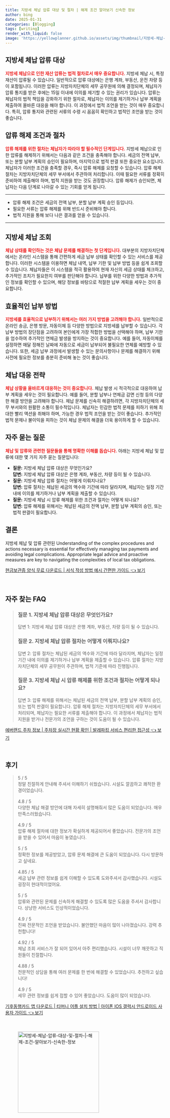 ```yaml
---
title: 지방세 체납 압류 대상 및 절차 | 해제 조건 알아보기 신속한 정보
author: bing
date: 2025-01-31
categories: [Blogging]
tags: [writing]
render_with_liquid: false
image: 'https://yellowplanner.github.io/assets/img/thumbnail/지방세-체납-압류-대상-및-절차-|-해제-조건-알아보기-신속한-정보.webp'
---
```



<h2 id='지방세_체납_압류_대상'>지방세 체납 압류 대상</h2>

<p><b><span style="color: #ee2323;">지방세 체납으로 인한 재산 압류는 법적 절차로서 매우 중요합니다.</span></b> 지방세 체납 시, 특정 재산이 압류될 수 있습니다. 일반적으로 압류 대상에는 은행 계좌, 부동산, 운전 차량 등이 포함됩니다. 이러한 압류는 지방자치단체의 세무 공무원에 의해 결정되며, 체납자가 압류 통지를 받은 후에는 15일 이내에 이의를 제기할 수 있는 권리가 있습니다. 압류는 체납자의 법적 책임을 강화하기 위한 절차로, 체납자는 이의를 제기하거나 납부 계획을 제출하여 올바른 대응을 해야 합니다. 이 과정에서 법적 조언을 받는 것이 매우 중요합니다. 특히, 압류 통지와 관련된 서류의 수령 시 꼼꼼히 확인하고 법적인 조언을 받는 것이 좋습니다.</p>

<h2 id='압류_해제_조건과_절차'>압류 해제 조건과 절차</h2>

<p><b><span style="color: #ee2323;">압류 해제를 위한 절차는 체납자가 따라야 할 필수적인 단계입니다.</span></b> 지방세 체납으로 인한 압류를 해제하기 위해서는 다음과 같은 조건을 충족해야 합니다. 세금의 전액 납부, 또는 분할 납부 계획의 승인이 필요하며, 마지막으로 법적 판결 또한 중요한 요소입니다. 체납자가 이러한 조건을 충족할 경우, 즉시 압류 해제를 요청할 수 있습니다. 압류 해제 절차는 지방자치단체의 세무 부서에서 주관하여 처리합니다. 이때 필요한 서류를 정확히 준비하여 제출해야 하며, 법적 지원을 받는 것도 권장합니다. 압류 해제가 승인되면, 체납자는 다음 단계로 나아갈 수 있는 기회를 얻게 됩니다.</p>

<hr />

<ul>
    <li>압류 해제 조건은 세금의 전액 납부, 분할 납부 계획 승인 등입니다.</li>
    <li>필요한 서류는 압류 해제를 위해 반드시 준비해야 합니다.</li>
    <li>법적 지원을 통해 보다 나은 결과를 얻을 수 있습니다.</li>
</ul>

<hr />

<h2 id='지방세_체납_조회'>지방세 체납 조회</h2>

<p><b><span style="color: #ee2323;">체납 상태를 확인하는 것은 체납 문제를 해결하는 첫 단계입니다.</span></b> 대부분의 지방자치단체에서는 온라인 시스템을 통해 간편하게 세금 납부 상태를 확인할 수 있는 서비스를 제공합니다. 이러한 시스템을 이용하면 체납 내역, 납부 기한 및 납부 방법 등을 쉽게 조회할 수 있습니다. 체납자들은 이 시스템을 적극 활용하여 현재 자신의 세금 상태를 체크하고, 추가적인 조치가 필요한지 여부를 판단해야 합니다. 납부를 위한 다양한 방법과 추가적인 정보를 확인할 수 있으며, 해당 정보를 바탕으로 적절한 납부 계획을 세우는 것이 중요합니다.</p>

<h2 id='효율적인_납부방법'>효율적인 납부 방법</h2>

<p><b><span style="color: #ee2323;">지방세를 효율적으로 납부하기 위해서는 여러 가지 방법을 고려해야 합니다.</span></b> 일반적으로 온라인 송금, 은행 방문, 자동이체 등 다양한 방법으로 지방세를 납부할 수 있습니다. 각 납부 방법의 장단점을 고려하여 본인에게 가장 적합한 방법을 선택해야 하며, 납부 기한을 엄수하여 추가적인 연체금 발생을 방지하는 것이 중요합니다. 예를 들어, 자동이체를 설정하면 매달 정해진 날짜에 자동으로 세금이 납부되어 불필요한 연체를 예방할 수 있습니다. 또한, 세금 납부 과정에서 발생할 수 있는 문의사항이나 문제를 해결하기 위해 사전에 필요한 정보를 충분히 준비해 놓는 것이 좋습니다.</p>

<h2 id='체납_대응_전략'>체납 대응 전략</h2>

<p><b><span style="color: #ee2323;">체납 상황을 올바르게 대응하는 것이 중요합니다.</span></b> 체납 발생 시 적극적으로 대응하여 납부 계획을 세우는 것이 필요합니다. 예를 들어, 분할 납부나 연체금 감면 신청 등의 다양한 해결 방안을 고려해야 합니다. 체납 문제를 신속히 해결하려면, 각 지방자치단체의 세무 부서와의 원활한 소통이 필수적입니다. 체납자는 민감한 법적 문제를 피하기 위해 최대한 빨리 액션을 취해야 하며, 가능한 경우 법적 조언을 받는 것이 좋습니다. 추가적인 법적 문제나 불이익을 피하는 것이 체납 문제의 해결을 더욱 용이하게 할 수 있습니다.</p>

<h2 id='자주_묻는_질문'>자주 묻는 질문</h2>

<p><b><span style="color: #ee2323;">체납 및 압류와 관련한 질문들을 통해 명확한 이해를 돕습니다.</span></b> 아래는 지방세 체납 및 압류에 대한 몇 가지 자주 묻는 질문입니다:</p>

<ul>
    <li><b>질문:</b> 지방세 체납 압류 대상은 무엇인가요?<br /><b>답변:</b> 지방세 체납 압류 대상은 은행 계좌, 부동산, 차량 등이 될 수 있습니다.</li>
    <li><b>질문:</b> 지방세 체납 압류 절차는 어떻게 이뤄지나요?<br /><b>답변:</b> 압류 절차는 체납된 세금의 액수와 기간에 따라 달라지며, 체납자는 일정 기간 내에 이의를 제기하거나 납부 계획을 제출할 수 있습니다.</li>
    <li><b>질문:</b> 지방세 체납 시 압류 해제를 위한 조건과 절차는 어떻게 되나요?<br /><b>답변:</b> 압류 해제를 위해서는 체납된 세금의 전액 납부, 분할 납부 계획의 승인, 또는 법적 판결이 필요합니다.</li>
</ul>

<h2 id='결론'>결론</h2>

<p>지방세 체납 및 압류 관련된 Understanding of the complex procedures and actions necessary is essential for effectively managing tax payments and avoiding legal complications. Appropriate legal advice and proactive measures are key to navigating the complexities of local tax obligations.</p>


<p><a class="click-button" title="현금보관증 양식 무료 다운로드 | 서식 작성 방법 예시 간편한 가이드" href="https://yellowplanner.github.io/posts/%ED%98%84%EA%B8%88%EB%B3%B4%EA%B4%80%EC%A6%9D-%EC%96%91%EC%8B%9D-%EB%AC%B4%EB%A3%8C-%EB%8B%A4%EC%9A%B4%EB%A1%9C%EB%93%9C-%EC%84%9C%EC%8B%9D-%EC%9E%91%EC%84%B1-%EB%B0%A9%EB%B2%95-%EC%98%88%EC%8B%9C-%EA%B0%84%ED%8E%B8%ED%95%9C-%EA%B0%80%EC%9D%B4%EB%93%9C/" rel="dofollow">현금보관증 양식 무료 다운로드 | 서식 작성 방법 예시 간편한 가이드 👈 보기</a></p><br>
<h2 id='자주_찾는_FAQ'>자주 찾는 FAQ</h2>
<div itemscope="" itemtype="https://schema.org/FAQPage"> 
<blockquote> 
<div itemscope="" itemprop="mainEntity" itemtype="https://schema.org/Question"> 
<h3 itemprop="name">질문 1. 지방세 체납 압류 대상은 무엇인가요?</h3> 
<div itemscope="" itemprop="acceptedAnswer" itemtype="https://schema.org/Answer"> 
<span itemprop="text"> 
<p>답변 1: 지방세 체납 압류 대상은 은행 계좌, 부동산, 차량 등이 될 수 있습니다.</p> 
</span> 
</div> 
</div> 
<div itemscope="" itemprop="mainEntity" itemtype="https://schema.org/Question"> 
<h3 itemprop="name">질문 2. 지방세 체납 압류 절차는 어떻게 이뤄지나요?</h3> 
<div itemscope="" itemprop="acceptedAnswer" itemtype="https://schema.org/Answer"> 
<span itemprop="text"> 
<p>답변 2: 압류 절차는 체납된 세금의 액수와 기간에 따라 달라지며, 체납자는 일정 기간 내에 이의를 제기하거나 납부 계획을 제출할 수 있습니다. 압류 절차는 지방자치단체의 세무 공무원이 주관하며, 법적 기준에 따라 진행됩니다.</p> 
</span> 
</div> 
</div> 
<div itemscope="" itemprop="mainEntity" itemtype="https://schema.org/Question"> 
<h3 itemprop="name">질문 3. 지방세 체납 시 압류 해제를 위한 조건과 절차는 어떻게 되나요?</h3> 
<div itemscope="" itemprop="acceptedAnswer" itemtype="https://schema.org/Answer"> 
<span itemprop="text"> 
<p>답변 3: 압류 해제를 위해서는 체납된 세금의 전액 납부, 분할 납부 계획의 승인, 또는 법적 판결이 필요합니다. 압류 해제 절차는 지방자치단체의 세무 부서에서 처리되며, 체납자는 필요한 서류를 제출해야 합니다. 이 과정에서 체납자는 법적 지원을 받거나 전문가의 조언을 구하는 것이 도움이 될 수 있습니다.</p> 
</span> 
</div> 
</div> 
</blockquote> 
</div>
<p><a class="click-button" title="에버랜드 주차 정보 | 주차장 실시간 현황 확인 | 발레파킹 서비스 편리한 접근성" href="https://yellowplanner.github.io/posts/%EC%97%90%EB%B2%84%EB%9E%9C%EB%93%9C-%EC%A3%BC%EC%B0%A8-%EC%A0%95%EB%B3%B4-%EC%A3%BC%EC%B0%A8%EC%9E%A5-%EC%8B%A4%EC%8B%9C%EA%B0%84-%ED%98%84%ED%99%A9-%ED%99%95%EC%9D%B8-%EB%B0%9C%EB%A0%88%ED%8C%8C%ED%82%B9-%EC%84%9C%EB%B9%84%EC%8A%A4-%ED%8E%B8%EB%A6%AC%ED%95%9C-%EC%A0%91%EA%B7%BC%EC%84%B1/" rel="dofollow">에버랜드 주차 정보 | 주차장 실시간 현황 확인 | 발레파킹 서비스 편리한 접근성 👈 보기</a></p><br>
<h2 id='후기'>후기</h2>
<div itemscope itemtype="https://schema.org/Product">
  <blockquote>
  <div itemprop="review" itemscope itemtype="https://schema.org/Review">
      <div itemprop="reviewRating" itemscope itemtype="https://schema.org/Rating"> <span itemprop="ratingValue">5</span> / <span itemprop="bestRating">5</span> </div>
      <span itemprop="reviewBody">정말 친절하게 안내해 주셔서 이해하기 쉬웠습니다. 시설도 깔끔하고 쾌적한 환경이었습니다.</span>
  </div>
  <br>
  <div itemprop="review" itemscope itemtype="https://schema.org/Review">
      <div itemprop="reviewRating" itemscope itemtype="https://schema.org/Rating"> <span itemprop="ratingValue">4.8</span> / <span itemprop="bestRating">5</span> </div>
      <span itemprop="reviewBody">다양한 체납 해결 방안에 대해 자세히 설명해줘서 많은 도움이 되었습니다. 매우 만족스러웠습니다.</span>
  </div>
  <br>
  <div itemprop="review" itemscope itemtype="https://schema.org/Review">
      <div itemprop="reviewRating" itemscope itemtype="https://schema.org/Rating"> <span itemprop="ratingValue">4.9</span> / <span itemprop="bestRating">5</span> </div>
      <span itemprop="reviewBody">압류 해제 절차에 대한 정보가 확실하게 제공되어서 좋았습니다. 전문가의 조언을 받을 수 있어서 마음이 놓였습니다.</span>
  </div>
  <br>
  <div itemprop="review" itemscope itemtype="https://schema.org/Review">
      <div itemprop="reviewRating" itemscope itemtype="https://schema.org/Rating"> <span itemprop="ratingValue">5</span> / <span itemprop="bestRating">5</span> </div>
      <span itemprop="reviewBody">정확한 정보를 제공받았고, 압류 문제 해결에 큰 도움이 되었습니다. 다시 방문하고 싶네요.</span>
  </div>
  <br>
  <div itemprop="review" itemscope itemtype="https://schema.org/Review">
      <div itemprop="reviewRating" itemscope itemtype="https://schema.org/Rating"> <span itemprop="ratingValue">4.85</span> / <span itemprop="bestRating">5</span> </div>
      <span itemprop="reviewBody">세금 납부 관련 정보를 쉽게 이해할 수 있도록 도와주셔서 감사했습니다. 시설도 굉장히 현대적이었어요.</span>
  </div>
  <br>
  <div itemprop="review" itemscope itemtype="https://schema.org/Review">
      <div itemprop="reviewRating" itemscope itemtype="https://schema.org/Rating"> <span itemprop="ratingValue">5</span> / <span itemprop="bestRating">5</span> </div>
      <span itemprop="reviewBody">압류와 관련된 문제를 신속하게 해결할 수 있도록 많은 도움을 주셔서 감사합니다. 상냥한 서비스도 인상적이었습니다.</span>
  </div>
  <br>
  <div itemprop="review" itemscope itemtype="https://schema.org/Review">
      <div itemprop="reviewRating" itemscope itemtype="https://schema.org/Rating"> <span itemprop="ratingValue">4.9</span> / <span itemprop="bestRating">5</span> </div>
      <span itemprop="reviewBody">진짜 전문적인 조언을 받았습니다. 불안했던 마음이 많이 나아졌습니다. 강력 추천합니다!</span>
  </div>
  <br>
  <div itemprop="review" itemscope itemtype="https://schema.org/Review">
      <div itemprop="reviewRating" itemscope itemtype="https://schema.org/Rating"> <span itemprop="ratingValue">4.92</span> / <span itemprop="bestRating">5</span> </div>
      <span itemprop="reviewBody">체납 조회 서비스가 잘 되어 있어서 아주 편리했습니다. 시설이 너무 깨끗하고 직원들이 친절합니다.</span>
  </div>
  <br>
  <div itemprop="review" itemscope itemtype="https://schema.org/Review">
      <div itemprop="reviewRating" itemscope itemtype="https://schema.org/Rating"> <span itemprop="ratingValue">4.88</span> / <span itemprop="bestRating">5</span> </div>
      <span itemprop="reviewBody">전문적인 상담을 통해 여러 문제를 한 번에 해결할 수 있었습니다. 추천하고 싶습니다!</span>
  </div>
  <br>
  <div itemprop="review" itemscope itemtype="https://schema.org/Review">
      <div itemprop="reviewRating" itemscope itemtype="https://schema.org/Rating"> <span itemprop="ratingValue">4.9</span> / <span itemprop="bestRating">5</span> </div>
      <span itemprop="reviewBody">세무 관련 정보를 쉽게 접할 수 있어 좋았습니다. 도움이 많이 되었습니다.</span>
  </div>
  </blockquote>
</div>
<p><a class="click-button" title="기후동행카드 앱 다운로드 | 티머니 어플 설치 방법 | 아이폰 IOS 갤럭시 안드로이드 사용자 가이드" href="https://yellowplanner.github.io/posts/%EA%B8%B0%ED%9B%84%EB%8F%99%ED%96%89%EC%B9%B4%EB%93%9C-%EC%95%B1-%EB%8B%A4%EC%9A%B4%EB%A1%9C%EB%93%9C-%ED%8B%B0%EB%A8%B8%EB%8B%88-%EC%96%B4%ED%94%8C-%EC%84%A4%EC%B9%98-%EB%B0%A9%EB%B2%95-%EC%95%84%EC%9D%B4%ED%8F%B0-IOS-%EA%B0%A4%EB%9F%AD%EC%8B%9C-%EC%95%88%EB%93%9C%EB%A1%9C%EC%9D%B4%EB%93%9C-%EC%82%AC%EC%9A%A9%EC%9E%90-%EA%B0%80%EC%9D%B4%EB%93%9C/" rel="dofollow">기후동행카드 앱 다운로드 | 티머니 어플 설치 방법 | 아이폰 IOS 갤럭시 안드로이드 사용자 가이드 👈 보기</a></p><br>
<figure class="image"><img src="https://yellowplanner.github.io/assets/img/thumbnail/지방세-체납-압류-대상-및-절차-|-해제-조건-알아보기-신속한-정보.webp" alt="지방세-체납-압류-대상-및-절차-|-해제-조건-알아보기-신속한-정보" width="256" height="256"></figure>